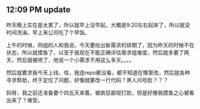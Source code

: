 12:09 PM update
---
昨天晚上实在是太累了，所以就早上没早起，大概是9:20左右起床了，所以就没时间洗澡。早上来公司吃了个早饭。

上午的时候，同组的人和我说，今天要给出新需求的排期了，因为昨天的时候不在状态，所以就摸鱼了，以至于我现在不能正确评估需求组难度，然后就多要了两天，然后就被喷了，他说一个小需求不用这么多天。。。。

然后就要求我今天上线，哇，我连repo都没看，都不知道在哪里改，然后就各种寻求帮助，终于定位了问题，好像就要改一行代码？黑人问号脸？？？

妈呀，我之前还准备要个四五天来着。被疯狂鄙视打脸，但是好像我摸鱼之心被看出来了？难受。
